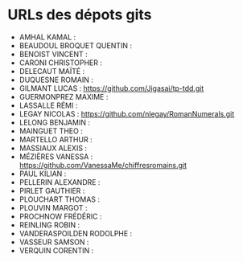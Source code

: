 # URLs des dépots gits

* AMHAL KAMAL :
* BEAUDOUL BROQUET  QUENTIN :
* BENOIST VINCENT :
* CARONI  CHRISTOPHER :
* DELECAUT  MAÏTÉ :
* DUQUESNE  ROMAIN  :
* GILMANT LUCAS : https://github.com/Jigasai/tp-tdd.git
* GUERMONPREZ MAXIME  :
* LASSALLE  RÉMI  :
* LEGAY NICOLAS : https://github.com/nlegay/RomanNumerals.git
* LELONG  BENJAMIN  :
* MAINGUET  THEO  :
* MARTELLO  ARTHUR  :
* MASSIAUX  ALEXIS  :
* MÉZIÈRES  VANESSA : https://github.com/VanessaMe/chiffresromains.git
* PAUL  KILIAN  :
* PELLERIN  ALEXANDRE :
* PIRLET  GAUTHIER  :
* PLOUCHART THOMAS  :
* PLOUVIN MARGOT  :
* PROCHNOW  FRÉDÉRIC  :
* REINLING  ROBIN :
* VANDERASPOILDEN RODOLPHE  :
* VASSEUR SAMSON  :
* VERQUIN CORENTIN  :
